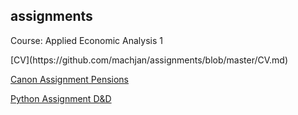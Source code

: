 ## assignments
<p>Course: Applied Economic Analysis 1</p>
[CV](https://github.com/machjan/assignments/blob/master/CV.md)

[Canon Assignment Pensions](https://github.com/machjan/assignments/blob/master/Canon.md)

[Python Assignment D&D](https://github.com/u608931/c-varriale/blob/master/final%20assignment%20Python.ipynb)

